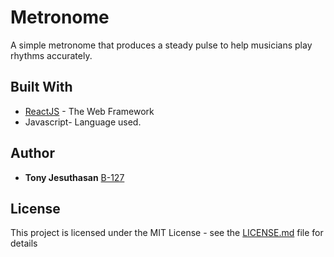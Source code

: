 # Metronome
A simple metronome that produces a steady pulse to help musicians play rhythms accurately. 

## Built With

* [ReactJS](https://reactjs.org/) - The Web Framework
* Javascript- Language used.

## Author

* **Tony Jesuthasan** [B-127](https://github.com/B-127)

## License

This project is licensed under the MIT License - see the [LICENSE.md](https://github.com/B-127/Metronome/blob/master/LICENSE) file for details
